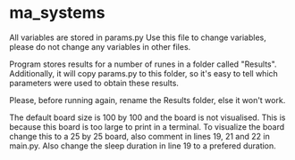 # ma_systems
All variables are stored in params.py
Use this file to change variables, please do not change any variables in other files.

Program stores results for a number of runes in a folder called "Results".
Additionally, it will copy params.py to this folder, so it's easy to tell which
parameters were used to obtain these results.

Please, before running again, rename the Results folder, else it won't work.

The default board size is 100 by 100 and the board is not visualised.
This is because this board is too large to print in a terminal.
To visualize the board change this to a 25 by 25 board, also comment in lines 19, 21 and 22 in main.py.
Also change the sleep duration in line 19 to a prefered duration.
